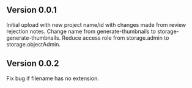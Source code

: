 ## Version 0.0.1

Initial upload with new project name/id with changes made from review rejection notes. Change name from generate-thumbnails to storage-generate-thumbnails. Reduce access role from storage.admin to storage.objectAdmin.

## Version 0.0.2

Fix bug if filename has no extension.
